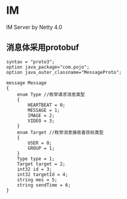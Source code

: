 # IM
IM Server by Netty 4.0
## 消息体采用protobuf


	syntax = "proto3";
	option java_package="com.pojo";
	option java_outer_classname="MessageProto";
	
	message Message
	{
		enum Type //枚举请求消息类型
		{ 
			HEARTBEAT = 0; 
	        MESSAGE = 1;
	        IMAGE = 2;
	        VIDEO = 3;
		}
		enum Target //枚举消息接收者目标类型
		{ 
			USER = 0; 
	        GROUP = 1;
		}
		Type type = 1;
		Target target = 2;
	    int32 id = 3;
	    int32 targetId = 4;
	    string mes = 5;
	    string sendTime = 6;
	}




